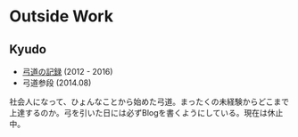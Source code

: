 # Outside Work

## Kyudo

* [弓道の記録](http://speg03.hatenablog.jp/) (2012 - 2016)
* 弓道参段 (2014.08)

社会人になって、ひょんなことから始めた弓道。まったくの未経験からどこまで上達するのか。弓を引いた日には必ずBlogを書くようにしている。現在は休止中。
